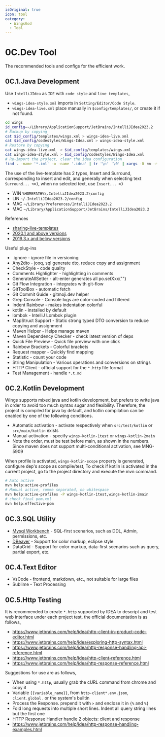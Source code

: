 ```yaml
---
isOriginal: true
icon: tool
category:
  - WingsGod
  - Tool
---
```


# 0C.Dev Tool

The recommended tools and configs for the efficient work.

## 0C.1.Java Development

Use `IntelliJIdea` as `IDE` with `code style` and `live templates`,

* `wings-idea-style.xml` imports in `Setting/Editor/Code Style`.
* `wings-idea-live.xml` place manually in `$config/templates/`, or create it if not found.

```bash
cd wings
id_config=~/Library/ApplicationSupport/JetBrains/IntelliJIdea2023.2
# Backup by copying
cat $id_config/templates/wings.xml > wings-idea-live.xml
cat $id_config/codestyles/Wings-Idea.xml > wings-idea-style.xml
# Restore by copying
cat wings-idea-live.xml  > $id_config/templates/wings.xml
cat wings-idea-style.xml > $id_config/codestyles/Wings-Idea.xml
# Re-import the project, clear the idea configuration
find . -name '*.iml' -o -name '.idea' | tr '\n' '\0' | xargs -0 rm -r
```

The use of the live-template has 2 types, Insert and Surround, corresponding to insert and edit,
and generally when selecting text `Surround... ⌥⌘J`, when no selected text, use `Insert... ⌘J`

* WIN `%HOMEPATH%\.IntelliJIdea2023.2\config`
* LIN `~/.IntelliJIdea2023.2/config`
* MAC `~/Library/Preferences/IntelliJIdea2023.2`
* MAC `~/Library/ApplicationSupport/JetBrains/IntelliJIdea2023.2`

References

* [sharing-live-templates](https://www.jetbrains.com/help/idea/sharing-live-templates.html)
* [2020.1 and above versions](https://www.jetbrains.com/help/idea/tuning-the-ide.html#default-dirs)
* [2019.3.x and below versions](https://www.jetbrains.com/help/idea/2019.3/tuning-the-ide.html#default-dirs)

Useful plug-ins

* .ignore - ignore file in versioning
* Any2dto - jooq, sql generate dto, reduce copy and assignment
* CheckStyle - code quality
* Comments Highlighter - highlighting in comments
* GenerateAllSetter - alt-enter generates all po.setXxx("")
* Git Flow Integration - integrates with git-flow
* GitToolBox - automatic fetch
* Git Commit Guide - gitmoji.dev helper
* Grep Console - Console logs are color-coded and filtered
* Indent Rainbow - makes indentation colorful
* kotlin - installed by default
* lombok - IntelliJ Lombok plugin
* MapStruct Support - Static strong typed DTO conversion to reduce copying and assignment
* Maven Helper - Helps manage maven
* Maven Dependency Checker - check latest version of deps
* Quick File Preview - Quick file preview with one click
* Rainbow Brackets - Colorful brackets
* Request mapper - Quickly find mapping
* Statistic - count your code
* String Manipulation - Various operations and conversions on strings
* HTTP Client - official support for the `*.http` file format
* Test Management - handle `*.t.md`


## 0C.2.Kotlin Development

Wings supports mixed java and kotlin development, but prefers to write java in order to avoid
too much syntax sugar and flexibility. Therefore, the project is compiled for java by default,
and kotlin compilation can be enabled by one of the following conditions.

* Automatic activation - activate respectively when `src/test/kotlin` or `src/main/kotlin` exists
* Manual activation - specify `wings-kotlin-1test` or `wings-kotlin-2main`
* Note the order, must be test before main, as shown in the numbers. Since maven does not
  support multi-conditional activation, see MNG-5909

When profile is activated, `wings-kotlin-scope` property is generated, configure dep's
scope as compile/test, To check if kotlin is activated in the current project,
go to the project directory and execute the mvn command.

```bash
# Auto active
mvn help:active-profiles
# Manual active, comma separated, no whitespace
mvn help:active-profiles -P wings-kotlin-1test,wings-kotlin-2main
# check final pom.xml
mvn help:effective-pom
```

## 0C.3.SQL Utility

* [Mysql Workbench](https://www.mysql.com/products/workbench/) - SQL-first scenarios, such as DDL, Admin, permissions, etc.
* [DBeaver](https://dbeaver.io) - Support for color markup, eclipse style
* DataGrid - Support for color markup, data-first scenarios such as query, partial export, etc.

## 0C.4.Text Editor

* VsCode - frontend, markdown, etc., not suitable for large files
* Sublime - Text Processing

## 0C.5.Http Testing

It is recommended to create `*.http` supported by IDEA to descript and test web interface under each project test,
the official documentation is as follows,

* <https://www.jetbrains.com/help/idea/http-client-in-product-code-editor.html>
* <https://www.jetbrains.com/help/idea/exploring-http-syntax.html>
* <https://www.jetbrains.com/help/idea/http-response-handling-api-reference.html>
* <https://www.jetbrains.com/help/idea/http-client-reference.html>
* <https://www.jetbrains.com/help/idea/http-response-reference.html>

Suggestions for use are as follows,

* When using `*.http`, usually grab the cURL command from chrome and copy it
* Variable `{{variable_name}}`, from `http-client*.env.json`, `client.global.` or the system's builtin
* Process the Response. prepend it with `>` and enclose it in `{%` and `%}`
* Fold long requests into multiple short lines. Indent all query string lines but the first one
* HTTP Response Handler handle 2 objects: client and response
* <https://www.jetbrains.com/help/idea/http-response-handling-examples.html>
